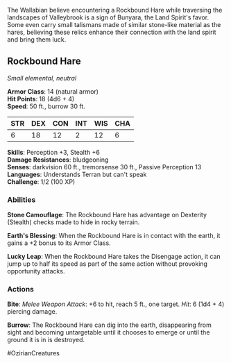 The Wallabian believe encountering a Rockbound Hare while traversing the landscapes of Valleybrook is a sign of Bunyara, the Land Spirit's favor. Some even carry small talismans made of similar stone-like material as the hares, believing these relics enhance their connection with the land spirit and bring them luck.

## Rockbound Hare

_Small elemental, neutral_

**Armor Class**: 14 (natural armor)  
**Hit Points**: 18 (4d6 + 4)  
**Speed**: 50 ft., burrow 30 ft.

|STR|DEX|CON|INT|WIS|CHA|
|---|---|---|---|---|---|
|6|18|12|2|12|6|

**Skills**: Perception +3, Stealth +6  
**Damage Resistances**: bludgeoning  
**Senses**: darkvision 60 ft., tremorsense 30 ft., Passive Perception 13  
**Languages**: Understands Terran but can't speak  
**Challenge**: 1/2 (100 XP)

### Abilities

**Stone Camouflage**: The Rockbound Hare has advantage on Dexterity (Stealth) checks made to hide in rocky terrain.

**Earth's Blessing**: When the Rockbound Hare is in contact with the earth, it gains a +2 bonus to its Armor Class.

**Lucky Leap**: When the Rockbound Hare takes the Disengage action, it can jump up to half its speed as part of the same action without provoking opportunity attacks.

### Actions

**Bite**: _Melee Weapon Attack_: +6 to hit, reach 5 ft., one target. _Hit_: 6 (1d4 + 4) piercing damage.

**Burrow**: The Rockbound Hare can dig into the earth, disappearing from sight and becoming untargetable until it chooses to emerge or until the ground it is in is destroyed.

#OzirianCreatures 